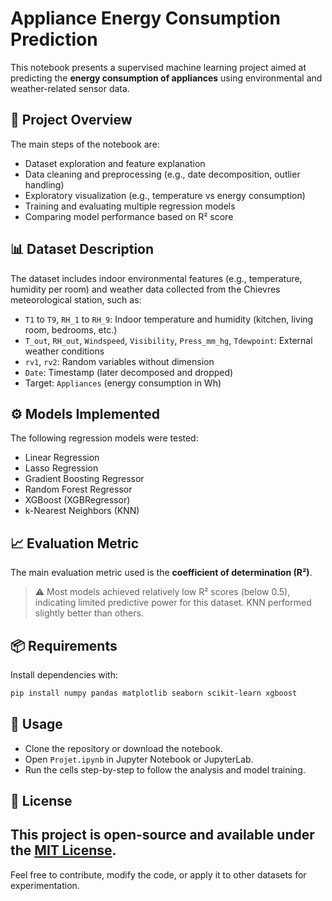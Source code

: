 # Appliance Energy Consumption Prediction

This notebook presents a supervised machine learning project aimed at predicting the **energy consumption of appliances** using environmental and weather-related sensor data.

## 📘 Project Overview

The main steps of the notebook are:

- Dataset exploration and feature explanation
- Data cleaning and preprocessing (e.g., date decomposition, outlier handling)
- Exploratory visualization (e.g., temperature vs energy consumption)
- Training and evaluating multiple regression models
- Comparing model performance based on R² score

## 📊 Dataset Description

The dataset includes indoor environmental features (e.g., temperature, humidity per room) and weather data collected from the Chievres meteorological station, such as:

- `T1` to `T9`, `RH_1` to `RH_9`: Indoor temperature and humidity (kitchen, living room, bedrooms, etc.)
- `T_out`, `RH_out`, `Windspeed`, `Visibility`, `Press_mm_hg`, `Tdewpoint`: External weather conditions
- `rv1`, `rv2`: Random variables without dimension
- `Date`: Timestamp (later decomposed and dropped)
- Target: `Appliances` (energy consumption in Wh)

## ⚙️ Models Implemented

The following regression models were tested:

- Linear Regression
- Lasso Regression
- Gradient Boosting Regressor
- Random Forest Regressor
- XGBoost (XGBRegressor)
- k-Nearest Neighbors (KNN)

## 📈 Evaluation Metric

The main evaluation metric used is the **coefficient of determination (R²)**.

> ⚠️ Most models achieved relatively low R² scores (below 0.5), indicating limited predictive power for this dataset. KNN performed slightly better than others.

## 📦 Requirements

Install dependencies with:

```bash
pip install numpy pandas matplotlib seaborn scikit-learn xgboost
```

## 📁 Usage

- Clone the repository or download the notebook.
- Open `Projet.ipynb` in Jupyter Notebook or JupyterLab.
- Run the cells step-by-step to follow the analysis and model training.

## 📝 License

This project is open-source and available under the [MIT License](https://opensource.org/licenses/MIT).
---
Feel free to contribute, modify the code, or apply it to other datasets for experimentation.
